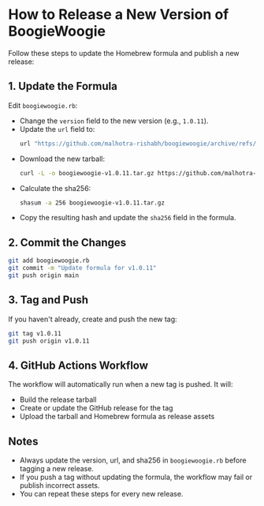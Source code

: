 # How to Release a New Version of BoogieWoogie

Follow these steps to update the Homebrew formula and publish a new release:

## 1. Update the Formula

Edit `boogiewoogie.rb`:
- Change the `version` field to the new version (e.g., `1.0.11`).
- Update the `url` field to:
  ```ruby
  url "https://github.com/malhotra-rishabh/boogiewoogie/archive/refs/tags/v1.0.11.tar.gz"
  ```
- Download the new tarball:
  ```sh
  curl -L -o boogiewoogie-v1.0.11.tar.gz https://github.com/malhotra-rishabh/boogiewoogie/archive/refs/tags/v1.0.11.tar.gz
  ```
- Calculate the sha256:
  ```sh
  shasum -a 256 boogiewoogie-v1.0.11.tar.gz
  ```
- Copy the resulting hash and update the `sha256` field in the formula.

## 2. Commit the Changes

```sh
git add boogiewoogie.rb
git commit -m "Update formula for v1.0.11"
git push origin main
```

## 3. Tag and Push

If you haven't already, create and push the new tag:
```sh
git tag v1.0.11
git push origin v1.0.11
```

## 4. GitHub Actions Workflow

The workflow will automatically run when a new tag is pushed. It will:
- Build the release tarball
- Create or update the GitHub release for the tag
- Upload the tarball and Homebrew formula as release assets

## Notes
- Always update the version, url, and sha256 in `boogiewoogie.rb` before tagging a new release.
- If you push a tag without updating the formula, the workflow may fail or publish incorrect assets.
- You can repeat these steps for every new release.
